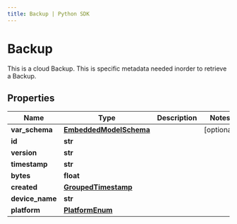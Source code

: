 ```yaml
---
title: Backup | Python SDK
---
```


# Backup

This is a cloud Backup. This is specific metadata needed inorder to retrieve a Backup.

## Properties

Name | Type | Description | Notes
------------ | ------------- | ------------- | -------------
**var_schema** | [**EmbeddedModelSchema**](EmbeddedModelSchema) |  | [optional] 
**id** | **str** |  | 
**version** | **str** |  | 
**timestamp** | **str** |  | 
**bytes** | **float** |  | 
**created** | [**GroupedTimestamp**](GroupedTimestamp) |  | 
**device_name** | **str** |  | 
**platform** | [**PlatformEnum**](PlatformEnum) |  | 


